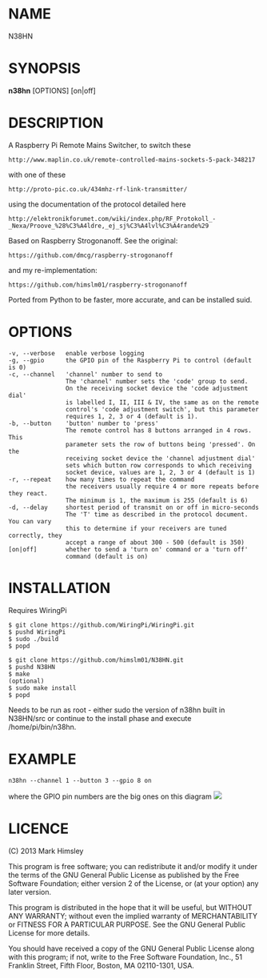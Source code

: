 # NAME
N38HN

# SYNOPSIS
**n38hn** [OPTIONS] [on|off]

# DESCRIPTION
A Raspberry Pi Remote Mains Switcher, to switch these

    http://www.maplin.co.uk/remote-controlled-mains-sockets-5-pack-348217

with one of these

    http://proto-pic.co.uk/434mhz-rf-link-transmitter/

using the documentation of the protocol detailed here

    http://elektronikforumet.com/wiki/index.php/RF_Protokoll_-_Nexa/Proove_%28%C3%A4ldre,_ej_sj%C3%A4lvl%C3%A4rande%29

Based on Raspberry Strogonanoff. See the original:

    https://github.com/dmcg/raspberry-strogonanoff

and my re-implementation:

    https://github.com/himslm01/raspberry-strogonanoff

Ported from Python to be faster, more accurate, and can be installed suid.

# OPTIONS

    -v, --verbose   enable verbose logging
    -g, --gpio      the GPIO pin of the Raspberry Pi to control (default is 0)
    -c, --channel   'channel' number to send to
                    The 'channel' number sets the 'code' group to send.
                    On the receiving socket device the 'code adjustment dial'
                    is labelled I, II, III & IV, the same as on the remote
                    control's 'code adjustment switch', but this parameter
                    requires 1, 2, 3 or 4 (default is 1).
    -b, --button    'button' number to 'press'
                    The remote control has 8 buttons arranged in 4 rows. This
                    parameter sets the row of buttons being 'pressed'. On the
                    receiving socket device the 'channel adjustment dial'
                    sets which button row corresponds to which receiving
                    socket device, values are 1, 2, 3 or 4 (default is 1)
    -r, --repeat    how many times to repeat the command
                    the receivers usually require 4 or more repeats before they react.
                    The minimum is 1, the maximum is 255 (default is 6)
    -d, --delay     shortest period of transmit on or off in micro-seconds
                    The 'T' time as described in the protocol document. You can vary
                    this to determine if your receivers are tuned correctly, they
                    accept a range of about 300 - 500 (default is 350)
    [on|off]        whether to send a 'turn on' command or a 'turn off'
                    command (default is on)

# INSTALLATION

Requires WiringPi

    $ git clone https://github.com/WiringPi/WiringPi.git
    $ pushd WiringPi
    $ sudo ./build
    $ popd

    $ git clone https://github.com/himslm01/N38HN.git
    $ pushd N38HN
    $ make
    (optional)
    $ sudo make install
    $ popd
 
Needs to be run as root - either sudo the version of n38hn built in N38HN/src
or continue to the install phase and execute /home/pi/bin/n38hn.

# EXAMPLE

    n38hn --channel 1 --button 3 --gpio 8 on 

where the GPIO pin numbers are the big ones on this diagram ![](http://pi4j.com/images/p1header-large.png)

# LICENCE

(C) 2013 Mark Himsley

This program is free software; you can redistribute it and/or
modify it under the terms of the GNU General Public License
as published by the Free Software Foundation; either version 2
of the License, or (at your option) any later version.

This program is distributed in the hope that it will be useful,
but WITHOUT ANY WARRANTY; without even the implied warranty of
MERCHANTABILITY or FITNESS FOR A PARTICULAR PURPOSE.  See the
GNU General Public License for more details.

You should have received a copy of the GNU General Public License
along with this program; if not, write to the Free Software
Foundation, Inc., 51 Franklin Street, Fifth Floor, Boston, MA  02110-1301, USA.
